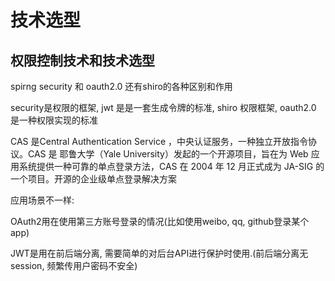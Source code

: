 # 技术选型

## 权限控制技术和技术选型

spirng security 和 oauth2.0 还有shiro的各种区别和作用 

security是权限的框架, jwt 是是一套生成令牌的标准, shiro 权限框架, oauth2.0 是一种权限实现的标准

CAS 是Central Authentication Service ，中央认证服务，一种独立开放指令协议。CAS 是 耶鲁大学（Yale University）发起的一个开源项目，旨在为 Web 应用系统提供一种可靠的单点登录方法，CAS 在 2004 年 12 月正式成为 JA-SIG 的一个项目。开源的企业级单点登录解决方案

应用场景不一样: 

OAuth2用在使用第三方账号登录的情况(比如使用weibo, qq, github登录某个app)

JWT是用在前后端分离, 需要简单的对后台API进行保护时使用.(前后端分离无session, 频繁传用户密码不安全)




